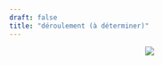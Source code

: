 ```yaml
---
draft: false
title: "déroulement (à déterminer)"
---
```


<p align="center">
  <img src="gifs/party.gif" />
</p>
